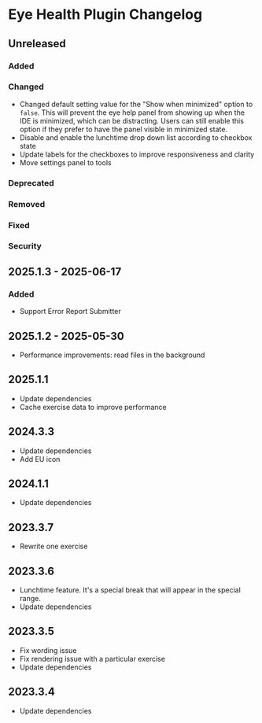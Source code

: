 <!-- Keep a Changelog guide -> https://keepachangelog.com -->

# Eye Health Plugin Changelog

## Unreleased

### Added

### Changed

- Changed default setting value for the "Show when minimized" option to `false`. This will prevent the eye help panel from showing up when the IDE is minimized, which can be distracting. Users can still enable this option if they prefer to have the panel visible in minimized state.
- Disable and enable the lunchtime drop down list according to checkbox state
- Update labels for the checkboxes to improve responsiveness and clarity
- Move settings panel to tools

### Deprecated

### Removed

### Fixed

### Security

## 2025.1.3 - 2025-06-17

### Added

- Support Error Report Submitter

## 2025.1.2 - 2025-05-30

- Performance improvements: read files in the background

## 2025.1.1

- Update dependencies
- Cache exercise data to improve performance

## 2024.3.3

- Update dependencies
- Add EU icon

## 2024.1.1

- Update dependencies

## 2023.3.7

- Rewrite one exercise

## 2023.3.6

- Lunchtime feature. It's a special break that will appear in the special range.
- Update dependencies

## 2023.3.5

- Fix wording issue
- Fix rendering issue with a particular exercise
- Update dependencies

## 2023.3.4

- Update dependencies
